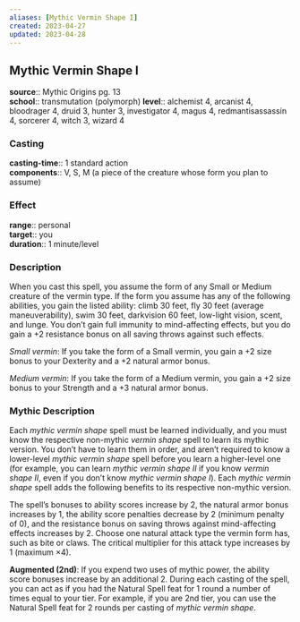 ```yaml
---
aliases: [Mythic Vermin Shape I]
created: 2023-04-27
updated: 2023-04-28
---
```


## Mythic Vermin Shape I

**source**:: Mythic Origins pg. 13  
**school**:: transmutation (polymorph)
**level**:: alchemist 4, arcanist 4, bloodrager 4, druid 3, hunter 3, investigator 4, magus 4, redmantisassassin 4, sorcerer 4, witch 3, wizard 4

### Casting

**casting-time**:: 1 standard action  
**components**:: V, S, M (a piece of the creature whose form you plan to assume)

### Effect

**range**:: personal  
**target**:: you  
**duration**:: 1 minute/level

### Description

When you cast this spell, you assume the form of any Small or Medium creature of the vermin type. If the form you assume has any of the following abilities, you gain the listed ability: climb 30 feet, fly 30 feet (average maneuverability), swim 30 feet, darkvision 60 feet, low-light vision, scent, and lunge. You don’t gain full immunity to mind-affecting effects, but you do gain a +2 resistance bonus on all saving throws against such effects.  
  
*Small vermin*: If you take the form of a Small vermin, you gain a +2 size bonus to your Dexterity and a +2 natural armor bonus.  
  
*Medium vermin*: If you take the form of a Medium vermin, you gain a +2 size bonus to your Strength and a +3 natural armor bonus.

### Mythic Description

Each *mythic vermin shape* spell must be learned individually, and you must know the respective non-mythic *vermin shape* spell to learn its mythic version. You don’t have to learn them in order, and aren’t required to know a lower-level *mythic vermin shape* spell before you learn a higher-level one (for example, you can learn *mythic vermin shape II* if you know *vermin shape II*, even if you don’t know *mythic vermin shape I*). Each *mythic vermin shape* spell adds the following benefits to its respective non-mythic version.  
  
The spell’s bonuses to ability scores increase by 2, the natural armor bonus increases by 1, the ability score penalties decrease by 2 (minimum penalty of 0), and the resistance bonus on saving throws against mind-affecting effects increases by 2. Choose one natural attack type the vermin form has, such as bite or claws. The critical multiplier for this attack type increases by 1 (maximum ×4).  
  
**Augmented (2nd)**: If you expend two uses of mythic power, the ability score bonuses increase by an additional 2. During each casting of the spell, you can act as if you had the Natural Spell feat for 1 round a number of times equal to your tier. For example, if you are 2nd tier, you can use the Natural Spell feat for 2 rounds per casting of *mythic vermin shape*.
